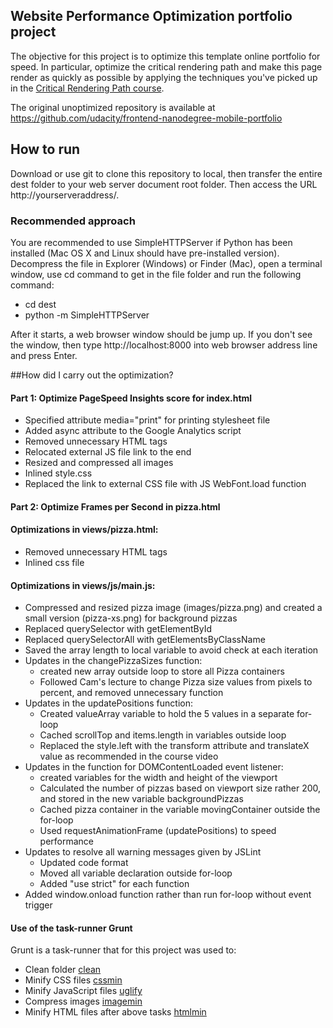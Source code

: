 ## Website Performance Optimization portfolio project

The objective for this project is to optimize this template online portfolio for speed. In particular, optimize the critical rendering path and make this page render as quickly as possible by applying the techniques you've picked up in the [Critical Rendering Path course](https://www.udacity.com/course/ud884).

The original unoptimized repository is available at  https://github.com/udacity/frontend-nanodegree-mobile-portfolio

## How to run

Download or use git to clone this repository to local, then transfer the entire dest folder to your web server document root folder. Then access the URL http://yourserveraddress/.

### Recommended approach

You are recommended to use SimpleHTTPServer if Python has been installed (Mac OS X and Linux should have pre-installed version). Decompress the file in Explorer (Windows) or Finder (Mac), open a terminal window, use cd command to get in the file folder and run the following command:

* cd dest
* python -m SimpleHTTPServer

After it starts, a web browser window should be jump up. If you don't see the window, then type http://localhost:8000 into web browser address line and press Enter.

##How did I carry out the optimization?

#### Part 1: Optimize PageSpeed Insights score for index.html

* Specified attribute media="print" for printing stylesheet file
* Added async attribute to the Google Analytics script
* Removed unnecessary HTML tags
* Relocated external JS file link to the end
* Resized and compressed all images
* Inlined style.css
* Replaced the link to external CSS file with JS WebFont.load function

#### Part 2: Optimize Frames per Second in pizza.html

#### Optimizations in views/pizza.html:

* Removed unnecessary HTML tags
* Inlined css file

#### Optimizations in views/js/main.js:

* Compressed and resized pizza image (images/pizza.png) and created a small version (pizza-xs.png) for background pizzas
* Replaced querySelector with getElementById
* Replaced querySelectorAll with getElementsByClassName
* Saved the array length to local variable to avoid check at each iteration
* Updates in the changePizzaSizes function:
  * created new array outside loop to store all Pizza containers
  * Followed Cam's lecture to change Pizza size values from pixels to percent, and removed unnecessary function
* Updates in the updatePositions function:
  * Created valueArray variable to hold the 5 values in a separate for-loop
  * Cached scrollTop and items.length in variables outside loop
  * Replaced the style.left with the transform attribute and translateX value as recommended in the course video
* Updates in the function for DOMContentLoaded event listener:
  * created variables for the width and height of the viewport
  * Calculated the number of pizzas based on viewport size rather 200, and stored in the new variable backgroundPizzas
  * Cached pizza container in the variable movingContainer outside the for-loop
  * Used requestAnimationFrame (updatePositions) to speed performance
* Updates to resolve all warning messages given by JSLint
  * Updated code format
  * Moved all variable declaration outside for-loop
  * Added "use strict" for each function
* Added window.onload function rather than run for-loop without event trigger

#### Use of the task-runner Grunt
Grunt is a task-runner that for this project was used to:

* Clean folder [clean](https://github.com/gruntjs/grunt-contrib-clean)
* Minify CSS files [cssmin](https://github.com/gruntjs/grunt-contrib-cssmin)
* Minify JavaScript files [uglify](https://github.com/gruntjs/grunt-contrib-uglify)
* Compress images [imagemin](https://github.com/gruntjs/grunt-contrib-imagemin)
* Minify HTML files after above tasks [htmlmin](https://github.com/gruntjs/grunt-contrib-htmlmin)

